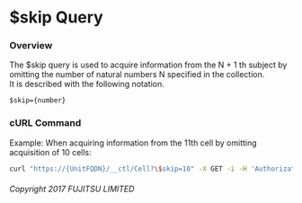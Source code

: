# $skip Query

### Overview

The $skip query is used to acquire information from the N + 1 th subject by omitting the number of natural numbers N specified in the collection.  
It is described with the following notation.

```
$skip={number}
```

### cURL Command

Example: When acquiring information from the 11th cell by omitting acquisition of 10 cells:

```sh
curl "https://{UnitFQDN}/__ctl/Cell?\$skip=10" -X GET -i -H 'Authorization: Bearer {AccessToken}' -H 'Accept: application/json'
```


###### Copyright 2017 FUJITSU LIMITED
